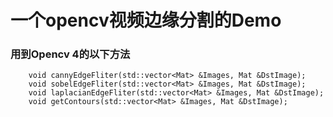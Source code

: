 # 一个opencv视频边缘分割的Demo



### 用到Opencv 4的以下方法

```
    void cannyEdgeFliter(std::vector<Mat> &Images, Mat &DstImage);
    void sobelEdgeFliter(std::vector<Mat> &Images, Mat &DstImage);
    void laplacianEdgeFliter(std::vector<Mat> &Images, Mat &DstImage);
    void getContours(std::vector<Mat> &Images, Mat &DstImage);
```

